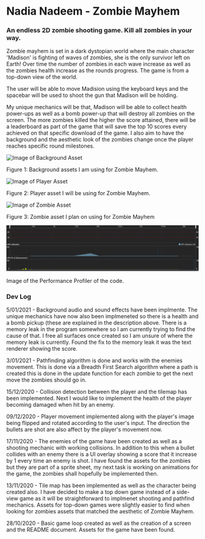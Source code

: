 <h1> Nadia Nadeem - Zombie Mayhem </h1>
<h3> An endless 2D zombie shooting game. Kill all zombies in your way. </h3>

<p> Zombie mayhem is set in a dark dystopian world where the main character 'Madison' is fighting of waves of zombies, she is the only survivor left on Earth! Over time the number of zombies in each wave increase as well as the zombies health increase as the rounds progress. The game is from a top-down view of the world. </p>

<p> The user will be able to move Madision using the keyboard keys and the spacebar will be used to shoot the gun that Madison will be holding.</p>

<p> My unique mechanics will be that, Madison will be able to collect health power-ups as well as a bomb power-up that will destroy all zombies on the screen. The more zombies killed the higher the score attained, there will be a leaderboard as part of the game that will save the top 10 scores every achieved on that specific download of the game. I also aim to have the background and the aesthetic look of the zombies change once the player reaches specific round milestones.</p>

![Image of Background Asset](https://img.itch.zone/aW1hZ2UvMTU2ODM5LzcyMDE0MS5wbmc=/347x500/HxAUgI.png)
<p>Figure 1: Background assets I am using for Zombie Mayhem. </p>

![Image of Player Asset](https://opengameart.org/sites/default/files/styles/medium/public/survivor-idle_shotgun_0.png)
<p>Figure 2: Player asset I will be using for Zombie Mayhem. </p>

![Image of Zombie Asset](https://img.itch.zone/aW1hZ2UvNzMzNDIwLzQwODQyNDkucG5n/347x500/c7Yu2Y.png)
<p>Figure 3: Zombie asset I plan on using for Zombie Mayhem </p>

<img src="profiler.PNG">
<p> Image of the Performance Profiler of the code. </p>


<h3> Dev Log </h3>
<p> 5/01/2021 - Background audio and sound effects have been implmente. The unique mechanics have now also been implmeneted so there is a health and a bomb pickup (these are explained in the description above. There is a memory leak in the program somewhere so I am currently trying to find the cause of that. I free all surfaces once created so I am unsure of where the memory leak is currently. Found the fix to the memory leak it was the text renderer showing the score.</p>

<p> 3/01/2021 - Pathfinding algorithm is done and works with the enemies movement. This is done via a Breadth First Search algorithm where a path is created this is done in the update function for each zombie to get the next move the zombies should go in. </p>

<p> 15/12/2020 - Collision detection between the player and the tilemap has been implemented. Next I would like to implement the health of the player becoming damaged when hit by an enemy. </p>

<p> 09/12/2020 - Player movement implemented along with the player's image being flipped and rotated according to the user's input. The direction the bullets are shot are also affect by the player's movement now. </p>

<p> 17/11/2020 - The enemies of the game have been created as well as a shooting mechanic with working collisions. In addition to this when a bullet collides with an enemy there is a UI overlay showing a score that it increase by 1 every time an enemy is shot. I have found the assets for the zombies but they are part of a sprite sheet, my next task is working on animations for the game, the zombies shall hopefully be implemented then. </p>

<p> 13/11/2020 - Tile map has been implemented as well as the character being created also. I have decided to make a top down game instead of a side-view game as it will be straightforward to implmenet shooting and pathfind mechanics. Assets for top-down games were slightly easier to find when looking for zombies assets that matched the aesthetic of Zombie Mayhem. </p>

<p> 28/10/2020 - Basic game loop created as well as the creation of a screen and the README document. Assets for the game have been found.</p>

